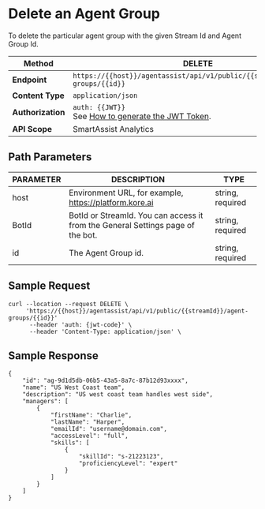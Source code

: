 # Delete an Agent Group

To delete the particular agent group with the given Stream Id and Agent Group Id.

| **Method**       | DELETE                                                                                                  |
|------------------|--------------------------------------------------------------------------------------------------------|
| **Endpoint**     | `https://{{host}}/agentassist/api/v1/public/{{streamId}}/agent-groups/{{id}}`                          |
| **Content Type** | `application/json`                                                                                     |
| **Authorization**| `auth: {{JWT}}` <br>See [How to generate the JWT Token](../automation/api-introduction.md#generating-the-jwt-token). |
| **API Scope**    | SmartAssist Analytics                                                                                  |

## Path Parameters

| **PARAMETER** | **DESCRIPTION**                                               | **TYPE**         |
|---------------|---------------------------------------------------------------|------------------|
| host          | Environment URL, for example, https://platform.kore.ai      | string, required |
| BotId         | BotId or StreamId. You can access it from the General Settings page of the bot. | string, required |
| id            | The Agent Group id.                                            | string, required |

## Sample Request

```
curl --location --request DELETE \
     'https://{{host}}/agentassist/api/v1/public/{{streamId}}/agent-groups/{{id}}'
      --header 'auth: {jwt-code}' \
      --header 'Content-Type: application/json' \
```

## Sample Response

```
{
    "id": "ag-9d1d5db-06b5-43a5-8a7c-87b12d93xxxx",
    "name": "US West Coast team",
    "description": "US west coast team handles west side",
    "managers": [
        {
            "firstName": "Charlie",
            "lastName": "Harper",
            "emailId": "username@domain.com",
            "accessLevel": "full",
            "skills": [
                {
                    "skillId": "s-21223123",
                    "proficiencyLevel": "expert"
                }
            ]
        }
    ]
}
```